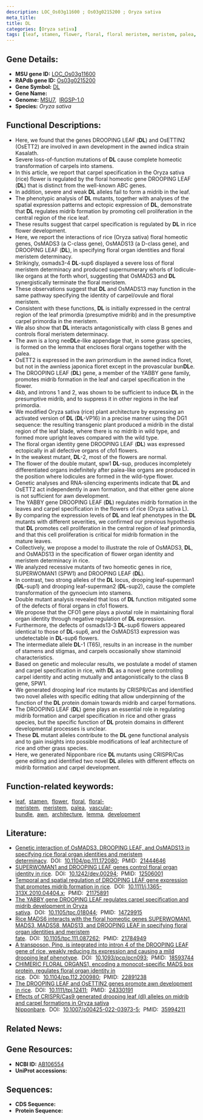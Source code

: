 ```yaml
---
description: LOC_Os03g11600 ; Os03g0215200 ; Oryza sativa
meta_title:
title: DL
categories: [Oryza sativa]
tags: [leaf, stamen, flower, floral, floral meristem, meristem, palea, vascular bundle,  awn , architecture, lemma, development]
---
```


## Gene Details:
- **MSU gene ID:** [LOC_Os03g11600](http://rice.uga.edu/cgi-bin/ORF_infopage.cgi?orf=LOC_Os03g11600)  
- **RAPdb gene ID:** [Os03g0215200](https://rapdb.dna.affrc.go.jp/locus/?name=Os03g0215200)  
- **Gene Symbol:** <u>DL</u>
- **Gene Name:**
- **Genome:**  [MSU7](http://rice.uga.edu/),&nbsp;&nbsp;[IRGSP-1.0](https://rapdb.dna.affrc.go.jp/download/irgsp1.html)
- **Species:** *Oryza sativa*

## Functional Descriptions:
   - Here, we found that the genes DROOPING LEAF (**DL**) and OsETTIN2 (OsETT2) are involved in awn development in the awned indica strain Kasalath.
   - Severe loss-of-function mutations of **DL** cause complete homeotic transformation of carpels into stamens.
   - In this article, we report that carpel specification in the Oryza sativa (rice) flower is regulated by the floral homeotic gene DROOPING LEAF (**DL**) that is distinct from the well-known ABC genes.
   - In addition, severe and weak **DL** alleles fail to form a midrib in the leaf.
   - The phenotypic analysis of **DL** mutants, together with analyses of the spatial expression patterns and ectopic expression of **DL**, demonstrate that **DL** regulates midrib formation by promoting cell proliferation in the central region of the rice leaf.
   - These results suggest that carpel specification is regulated by **DL** in rice flower development.
   - Here, we report the interactions of rice (Oryza sativa) floral homeotic genes, OsMADS3 (a C-class gene), OsMADS13 (a D-class gene), and DROOPING LEAF (**DL**), in specifying floral organ identities and floral meristem determinacy.
   - Strikingly, osmads3-4 **DL**-sup6 displayed a severe loss of floral meristem determinacy and produced supernumerary whorls of lodicule-like organs at the forth whorl, suggesting that OsMADS3 and **DL** synergistically terminate the floral meristem.
   - These observations suggest that **DL** and OsMADS13 may function in the same pathway specifying the identity of carpel/ovule and floral meristem.
   - Consistent with these functions, **DL** is initially expressed in the central region of the leaf primordia (presumptive midrib) and in the presumptive carpel primordia in the meristem.
   - We also show that **DL** interacts antagonistically with class B genes and controls floral meristem determinacy.
   - The awn is a long nee**DL**e-like appendage that, in some grass species, is formed on the lemma that encloses floral organs together with the palea.
   - OsETT2 is expressed in the awn primordium in the awned indica floret, but not in the awnless japonica floret except in the provascular bun**DL**e.
   - The DROOPING LEAF (**DL**) gene, a member of the YABBY gene family, promotes midrib formation in the leaf and carpel specification in the flower.
   - 4kb, and introns 1 and 2, was shown to be sufficient to induce **DL** in the presumptive midrib, and to suppress it in other regions in the leaf primordia.
   - We modified Oryza sativa (rice) plant architecture by expressing an activated version of **DL** (**DL**-VP16) in a precise manner using the DG1 sequence: the resulting transgenic plant produced a midrib in the distal region of the leaf blade, where there is no midrib in wild type, and formed more upright leaves compared with the wild type.
   - The floral organ identity gene DROOPING LEAF (**DL**) was expressed ectopically in all defective organs of cfo1 flowers.
   - In the weakest mutant, **DL**-2, most of the flowers are normal.
   - The flower of the double mutant, spw1 **DL**-sup, produces incompletely differentiated organs indefinitely after palea-like organs are produced in the position where lodicules are formed in the wild-type flower.
   - Genetic analyses and RNA-silencing experiments indicate that **DL** and OsETT2 act independently in awn formation, and that either gene alone is not sufficient for awn development.
   - The YABBY gene DROOPING LEAF (**DL**) regulates midrib formation in the leaves and carpel specification in the flowers of rice (Oryza sativa L).
   - By comparing the expression levels of **DL** and leaf phenotypes in the **DL** mutants with different severities, we confirmed our previous hypothesis that **DL** promotes cell proliferation in the central region of leaf primordia, and that this cell proliferation is critical for midrib formation in the mature leaves.
   - Collectively, we propose a model to illustrate the role of OsMADS3, **DL**, and OsMADS13 in the specification of flower organ identity and meristem determinacy in rice.
   - We analyzed recessive mutants of two homeotic genes in rice, SUPERWOMAN1 (SPW1) and DROOPING LEAF (**DL**).
   - In contrast, two strong alleles of the **DL** locus, drooping leaf-superman1 (**DL**-sup1) and drooping leaf-superman2 (**DL**-sup2), cause the complete transformation of the gynoecium into stamens.
   - Double mutant analysis revealed that loss of **DL** function mitigated some of the defects of floral organs in cfo1 flowers.
   - We propose that the CFO1 gene plays a pivotal role in maintaining floral organ identity through negative regulation of **DL** expression.
   - Furthermore, the defects of osmads13-3 **DL**-sup6 flowers appeared identical to those of **DL**-sup6, and the OsMADS13 expression was undetectable in **DL**-sup6 flowers.
   - The intermediate allele **DL**-1 (T65), results in an increase in the number of stamens and stigmas, and carpels occasionally show staminoid characteristics.
   - Based on genetic and molecular results, we postulate a model of stamen and carpel specification in rice, with **DL** as a novel gene controlling carpel identity and acting mutually and antagonistically to the class B gene, SPW1.
   - We generated drooping leaf rice mutants by CRISPR/Cas and identified two novel alleles with specific editing that allow underpinning of the function of the **DL** protein domain towards midrib and carpel formations.
   - The DROOPING LEAF (**DL**) gene plays an essential role in regulating midrib formation and carpel specification in rice and other grass species, but the specific function of **DL** protein domains in different developmental processes is unclear.
   - These **DL** mutant alleles contribute to the **DL** gene functional analysis and to gain insights into possible modifications of leaf architecture of rice and other grass species.
   - Here, we generated Nipponbare rice **DL** mutants using CRISPR/Cas gene editing and identified two novel **DL** alleles with different effects on midrib formation and carpel development.

## Function-related keywords:
   - [leaf](/tags/leaf/),&nbsp;&nbsp;[stamen](/tags/stamen/),&nbsp;&nbsp;[flower](/tags/flower/),&nbsp;&nbsp;[floral](/tags/floral/),&nbsp;&nbsp;[floral-meristem](/tags/floral-meristem/),&nbsp;&nbsp;[meristem](/tags/meristem/),&nbsp;&nbsp;[palea](/tags/palea/),&nbsp;&nbsp;[vascular-bundle](/tags/vascular-bundle/),&nbsp;&nbsp;[awn](/tags/awn/),&nbsp;&nbsp;[architecture](/tags/architecture/),&nbsp;&nbsp;[lemma](/tags/lemma/),&nbsp;&nbsp;[development](/tags/development/)

## Literature:
   - [Genetic interaction of OsMADS3, DROOPING LEAF, and OsMADS13 in specifying rice floral organ identities and meristem determinacy](https://www.doi.org/10.1104/pp.111.172080).&nbsp;&nbsp;DOI:&nbsp;&nbsp;[10.1104/pp.111.172080](https://www.doi.org/10.1104/pp.111.172080);&nbsp;&nbsp;PMID:&nbsp;&nbsp;[21444646](https://pubmed.ncbi.nlm.nih.gov/21444646/)
   - [SUPERWOMAN1 and DROOPING LEAF genes control floral organ identity in rice](https://www.doi.org/10.1242/dev.00294).&nbsp;&nbsp;DOI:&nbsp;&nbsp;[10.1242/dev.00294](https://www.doi.org/10.1242/dev.00294);&nbsp;&nbsp;PMID:&nbsp;&nbsp;[12506001](https://pubmed.ncbi.nlm.nih.gov/12506001/)
   - [Temporal and spatial regulation of DROOPING LEAF gene expression that promotes midrib formation in rice](https://www.doi.org/10.1111/j.1365-313X.2010.04404.x).&nbsp;&nbsp;DOI:&nbsp;&nbsp;[10.1111/j.1365-313X.2010.04404.x](https://www.doi.org/10.1111/j.1365-313X.2010.04404.x);&nbsp;&nbsp;PMID:&nbsp;&nbsp;[21175891](https://pubmed.ncbi.nlm.nih.gov/21175891/)
   - [The YABBY gene DROOPING LEAF regulates carpel specification and midrib development in Oryza sativa](https://www.doi.org/10.1105/tpc.018044).&nbsp;&nbsp;DOI:&nbsp;&nbsp;[10.1105/tpc.018044](https://www.doi.org/10.1105/tpc.018044);&nbsp;&nbsp;PMID:&nbsp;&nbsp;[14729915](https://pubmed.ncbi.nlm.nih.gov/14729915/)
   - [Rice MADS6 interacts with the floral homeotic genes SUPERWOMAN1, MADS3, MADS58, MADS13, and DROOPING LEAF in specifying floral organ identities and meristem fate](https://www.doi.org/10.1105/tpc.111.087262).&nbsp;&nbsp;DOI:&nbsp;&nbsp;[10.1105/tpc.111.087262](https://www.doi.org/10.1105/tpc.111.087262);&nbsp;&nbsp;PMID:&nbsp;&nbsp;[21784949](https://pubmed.ncbi.nlm.nih.gov/21784949/)
   - [A transposon, Ping, is integrated into intron 4 of the DROOPING LEAF gene of rice, weakly reducing its expression and causing a mild drooping leaf phenotype](https://www.doi.org/10.1093/pcp/pcn093).&nbsp;&nbsp;DOI:&nbsp;&nbsp;[10.1093/pcp/pcn093](https://www.doi.org/10.1093/pcp/pcn093);&nbsp;&nbsp;PMID:&nbsp;&nbsp;[18593744](https://pubmed.ncbi.nlm.nih.gov/18593744/)
   - [CHIMERIC FLORAL ORGANS1, encoding a monocot-specific MADS box protein, regulates floral organ identity in rice](https://www.doi.org/10.1104/pp.112.200980).&nbsp;&nbsp;DOI:&nbsp;&nbsp;[10.1104/pp.112.200980](https://www.doi.org/10.1104/pp.112.200980);&nbsp;&nbsp;PMID:&nbsp;&nbsp;[22891238](https://pubmed.ncbi.nlm.nih.gov/22891238/)
   - [The DROOPING LEAF and OsETTIN2 genes promote awn development in rice](https://www.doi.org/10.1111/tpj.12411).&nbsp;&nbsp;DOI:&nbsp;&nbsp;[10.1111/tpj.12411](https://www.doi.org/10.1111/tpj.12411);&nbsp;&nbsp;PMID:&nbsp;&nbsp;[24330191](https://pubmed.ncbi.nlm.nih.gov/24330191/)
   - [Effects of CRISPR/Cas9 generated drooping leaf (dl) alleles on midrib and carpel formations in Oryza sativa Nipponbare](https://www.doi.org/10.1007/s00425-022-03973-5).&nbsp;&nbsp;DOI:&nbsp;&nbsp;[10.1007/s00425-022-03973-5](https://www.doi.org/10.1007/s00425-022-03973-5);&nbsp;&nbsp;PMID:&nbsp;&nbsp;[35994211](https://pubmed.ncbi.nlm.nih.gov/35994211/)

## Related News:

## Gene Resources:
- **NCBI ID:**  [AB106554](http://www.ncbi.nlm.nih.gov/nuccore/AB106554)
- **UniProt accessions:** [](https://www.uniprot.org/uniprotkb//entry)

## Sequences:
- **CDS Sequence:**
- **Protein Sequence:**
